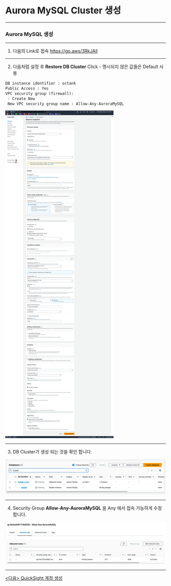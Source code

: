 # Aurora MySQL Cluster 생성



---

### Aurora MySQL 생성

---

1. 다음의 Link로 접속 https://go.aws/3RkJAll



---

2. 다음처럼 설정 후 **Restore DB Cluster** Click - 명시되지 않은 값들은 Default 사용

```
DB instance identifier : octank
Public Access : Yes
VPC security group (firewall):
 - Create New
 New VPC security group name : Allow-Any-AuroraMySQL
```

![image-20231212104205452](images/image-20231212104205452.png)



---

3. DB Cluster가 생성 되는 것을 확인 합니다.

![image-20231212104312256](images/image-20231212104312256.png)



---

4. Security Group **Allow-Any-AuroraMySQL** 을 Any 에서 접속 가능하게 수정합니다.

![image-20231212113449680](images/image-20231212113449680.png)

---

[<다음> QuickSight 계정 생성](./03.md)

